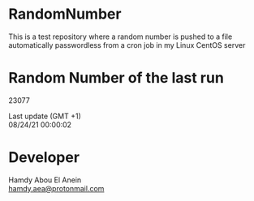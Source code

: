 # RandomNumber    
This is a test repository where a random number is pushed to a file automatically passwordless from a cron job in my Linux CentOS server    
# Random Number of the last run   
23077
      
Last update (GMT +1)    
08/24/21 00:00:02
# Developer    
Hamdy Abou El Anein   
hamdy.aea@protonmail.com
